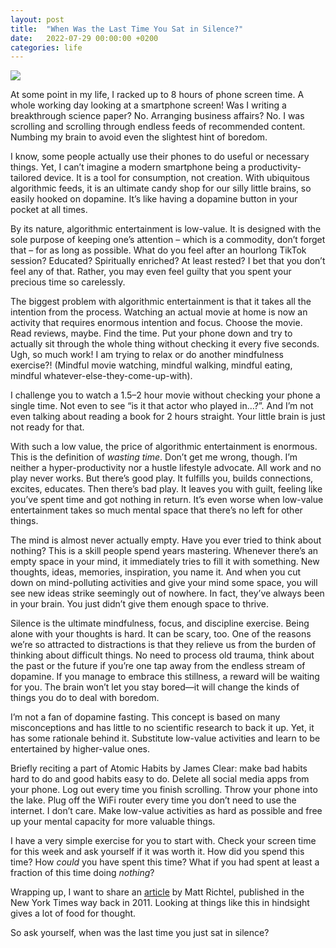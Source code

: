 ```yaml
---
layout: post
title:  "When Was the Last Time You Sat in Silence?"
date:   2022-07-29 00:00:00 +0200
categories: life
---
```


![](https://ik.imagekit.io/alxwnth/Alex_s_Thoughts_Archive/DSC00515_comp.jpg?ik-sdk-version=javascript-1.4.3&updatedAt=1667565527879)

At some point in my life, I racked up to 8 hours of phone screen time. A whole working day looking at a smartphone screen! Was I writing a breakthrough science paper? No. Arranging business affairs? No. I was scrolling and scrolling through endless feeds of recommended content. Numbing my brain to avoid even the slightest hint of boredom.

I know, some people actually use their phones to do useful or necessary things. Yet, I can’t imagine a modern smartphone being a productivity-tailored device. It is a tool for consumption, not creation. With ubiquitous algorithmic feeds, it is an ultimate candy shop for our silly little brains, so easily hooked on dopamine. It’s like having a dopamine button in your pocket at all times.

By its nature, algorithmic entertainment is low-value. It is designed with the sole purpose of keeping one’s attention – which is a commodity, don’t forget that – for as long as possible. What do you feel after an hourlong TikTok session? Educated? Spiritually enriched? At least rested? I bet that you don’t feel any of that. Rather, you may even feel guilty that you spent your precious time so carelessly.

The biggest problem with algorithmic entertainment is that it takes all the intention from the process. Watching an actual movie at home is now an activity that requires enormous intention and focus. Choose the movie. Read reviews, maybe. Find the time. Put your phone down and try to actually sit through the whole thing without checking it every five seconds. Ugh, so much work! I am trying to relax or do another mindfulness exercise?! (Mindful movie watching, mindful walking, mindful eating, mindful whatever-else-they-come-up-with).

I challenge you to watch a 1.5–2 hour movie without checking your phone a single time. Not even to see “is it that actor who played in…?”. And I’m not even talking about reading a book for 2 hours straight. Your little brain is just not ready for that.

With such a low value, the price of algorithmic entertainment is enormous. This is the definition of *wasting time*. Don’t get me wrong, though. I’m neither a hyper-productivity nor a hustle lifestyle advocate. All work and no play never works. But there’s good play. It fulfills you, builds connections, excites, educates. Then there’s bad play. It leaves you with guilt, feeling like you’ve spent time and got nothing in return. It’s even worse when low-value entertainment takes so much mental space that there’s no left for other things.

The mind is almost never actually empty. Have you ever tried to think about nothing? This is a skill people spend years mastering. Whenever there’s an empty space in your mind, it immediately tries to fill it with something. New thoughts, ideas, memories, inspiration, you name it. And when you cut down on mind-polluting activities and give your mind some space, you will see new ideas strike seemingly out of nowhere. In fact, they’ve always been in your brain. You just didn’t give them enough space to thrive.

Silence is the ultimate mindfulness, focus, and discipline exercise. Being alone with your thoughts is hard. It can be scary, too. One of the reasons we’re so attracted to distractions is that they relieve us from the burden of thinking about difficult things. No need to process old trauma, think about the past or the future if you’re one tap away from the endless stream of dopamine. If you manage to embrace this stillness, a reward will be waiting for you. The brain won’t let you stay bored—it will change the kinds of things you do to deal with boredom.

I’m not a fan of dopamine fasting. This concept is based on many misconceptions and has little to no scientific research to back it up. Yet, it has some rationale behind it. Substitute low-value activities and learn to be entertained by higher-value ones.

Briefly reciting a part of Atomic Habits by James Clear: make bad habits hard to do and good habits easy to do. Delete all social media apps from your phone. Log out every time you finish scrolling. Throw your phone into the lake. Plug off the WiFi router every time you don’t need to use the internet. I don’t care. Make low-value activities as hard as possible and free up your mental capacity for more valuable things.

I have a very simple exercise for you to start with. Check your screen time for this week and ask yourself if it was worth it. How did you spend this time? How *could* you have spent this time? What if you had spent at least a fraction of this time doing *nothing*?

Wrapping up, I want to share an [article](https://archive.nytimes.com/bits.blogs.nytimes.com/2011/02/03/do-nothing-impossible/?searchResultPosition=4) by Matt Richtel, published in the New York Times way back in 2011. Looking at things like this in hindsight gives a lot of food for thought.

So ask yourself, when was the last time you just sat in silence?

